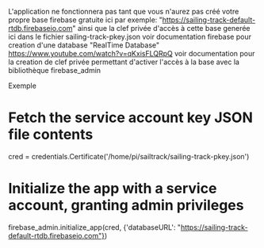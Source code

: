 L'application ne fonctionnera pas tant que vous n'aurez pas créé votre propre base firebase gratuite ici par exemple: "https://sailing-track-default-rtdb.firebaseio.com"
ainsi que la clef privée d'accès à cette base generée ici dans le fichier sailing-track-pkey.json
voir documentation firebase pour creation d'une database "RealTime Database"
https://www.youtube.com/watch?v=qKxisFLQRpQ
voir documentation pour la creation de clef privée permettant d'activer l'accès à la base avec la bibliothèque firebase_admin

Exemple 
# Fetch the service account key JSON file contents
cred = credentials.Certificate('/home/pi/sailtrack/sailing-track-pkey.json')
# Initialize the app with a service account, granting admin privileges
firebase_admin.initialize_app(cred, {'databaseURL': "https://sailing-track-default-rtdb.firebaseio.com"})
